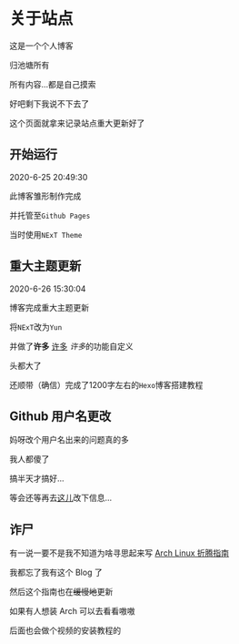 # 关于站点

这是一个个人博客

归池塘所有

所有内容...都是自己摸索

好吧剩下我说不下去了

这个页面就拿来记录站点重大更新好了

## 开始运行

2020-6-25 20:49:30

此博客雏形制作完成

并托管至`Github Pages`

当时使用`NExT Theme`

## 重大主题更新

2020-6-26 15:30:04

博客完成重大主题更新

将`NExT`改为`Yun`

并做了**许多** <u>许多</u> *许多*的功能自定义

头都大了

还顺带（确信）完成了1200字左右的`Hexo`博客搭建教程

## Github 用户名更改

妈呀改个用户名出来的问题真的多

我人都傻了

搞半天才搞好...

等会还等再去[这儿](https://github.com/YunYouJun/hexo-theme-yun/issues/3)改下信息...

## 诈尸

有一说一要不是我不知道为啥寻思起来写 [Arch Linux 折腾指南](https://chitang233.github.io/2021/12/06/arch-guide.md)

我都忘了我有这个 Blog 了

然后这个指南也在~~缓慢地~~更新

如果有人想装 Arch 可以去看看嗷嗷

后面也会做个视频的安装教程的